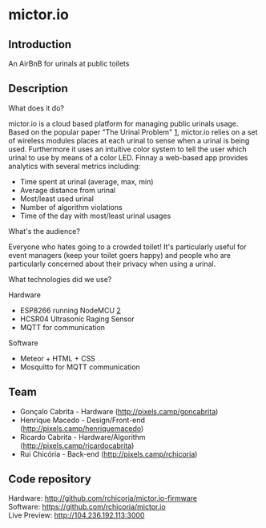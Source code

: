 # mictor.io

## Introduction

An AirBnB for urinals at public toilets

## Description

What does it do?

mictor.io is a cloud based platform for managing public urinals usage. Based on the popular paper "The Urinal Problem" [1], mictor.io relies on a set of wireless modules places at each urinal to sense when a urinal is being used. Furthermore it uses an intuitive color system to tell the user which urinal to use by means of a color LED. Finnay a web-based app provides analytics with several metrics including:

  * Time spent at urinal (average, max, min)
  * Average distance from urinal
  * Most/least used urinal
  * Number of algorithm violations
  * Time of the day with most/least urinal usages

What's the audience?

Everyone who hates going to a crowded toilet! It's particularly useful for event managers (keep your toilet goers happy) and people who are particularly concerned about their privacy when using a urinal.

What technologies did we use?

Hardware
* ESP8266 running NodeMCU [2]
* HCSR04 Ultrasonic Raging Sensor
* MQTT for communication

Software
* Meteor + HTML + CSS
* Mosquitto for MQTT communication

## Team

 * Gonçalo Cabrita - Hardware (http://pixels.camp/goncabrita)
 * Henrique Macedo - Design/Front-end (http://pixels.camp/henriquemacedo)
 * Ricardo Cabrita - Hardware/Algorithm (http://pixels.camp/ricardocabrita)
 * Rui Chicória - Back-end (http://pixels.camp/rchicoria)

## Code repository

Hardware: http://github.com/rchicoria/mictor.io-firmware  
Software: https://github.com/rchicoria/mictor.io  
Live Preview: http://104.236.192.113:3000

[1]: http://people.scs.carleton.ca/~kranakis/Papers/urinal.pdf
[2]: http://www.nodemcu.com

